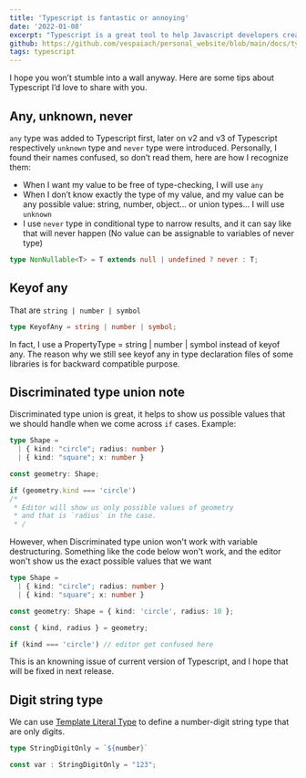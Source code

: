 ```yaml
---
title: 'Typescript is fantastic or annoying'
date: '2022-01-08'
excerpt: "Typescript is a great tool to help Javascript developers create clean, robust and stable code. However, I found it annoying sometimes, especially when I needed my jobs done fast, but didn't know how to fix TypeError. And that gave me a feeling like I have just headed myself into wall-bricks but didn't break through it 😎"
github: https://github.com/vespaiach/personal_website/blob/main/docs/typescript-is-fantastic-or-annoying.md
tags: typescript
---
```


I hope you won’t stumble into a wall anyway. Here are some tips about Typescript I’d love to share with you.

## Any, unknown, never

`any` type was added to Typescript first, later on v2 and v3 of Typescript respectively `unknown` type and `never` type were introduced. Personally, I found their names confused, so don’t read them, here are how I recognize them:

- When I want my value to be free of type-checking, I will use `any`
- When I don’t know exactly the type of my value, and my value can be any possible value: string, number, object… or union types… I will use `unknown`
- I use `never` type in conditional type to narrow results, and it can say like that will never happen (No value can be assignable to variables of never type)

```typescript
type NonNullable<T> = T extends null | undefined ? never : T;
```

## Keyof any

That are `string | number | symbol`

```typescript
type KeyofAny = string | number | symbol;
```

In fact, I use a PropertyType = string | number | symbol instead of keyof any. The reason why we still see keyof any in type declaration files of some libraries is for backward compatible purpose.

## Discriminated type union note

Discriminated type union is great, it helps to show us possible values that we should handle when we come across `if` cases. Example:

```typescript
type Shape =
  | { kind: "circle"; radius: number }
  | { kind: "square"; x: number }

const geometry: Shape;

if (geometry.kind === 'circle')
/*
 * Editor will show us only possible values of geometry
 * and that is `radius` in the case.
 * /
```

However, when Discriminated type union won't work with variable destructuring. Something like the code below won't work, and the editor won't show us the exact possible values that we want

```typescript
type Shape =
  | { kind: "circle"; radius: number }
  | { kind: "square"; x: number }

const geometry: Shape = { kind: 'circle', radius: 10 };

const { kind, radius } = geometry;

if (kind === 'circle') // editor get confused here
```

This is an knowning issue of current version of Typescript, and I hope that will be fixed in next release.

## Digit string type

We can use [Template Literal Type](https://www.typescriptlang.org/docs/handbook/2/template-literal-types.html) to define a number-digit string type that are only digits.

```typescript
type StringDigitOnly = `${number}`

const var : StringDigitOnly = "123";
```
